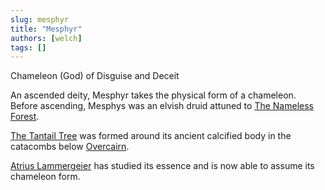 ```yaml
---
slug: mesphyr
title: "Mesphyr"
authors: [welch]
tags: []
---
```


 Chameleon (God) of Disguise and Deceit

An ascended deity, Mesphyr takes the physical form of a chameleon. Before ascending, Mesphys was an elvish druid attuned to [The Nameless Forest](/wikis/the-nameless-forest).
 
[The Tantail Tree](/wikis/the-tantail-tree) was formed around its ancient calcified body in the catacombs below [Overcairn](/wikis/the-portal-city-of-overcairn).
 
[Atrius Lammergeier](/characters/atrius) has studied its essence and is now able to assume its chameleon form.